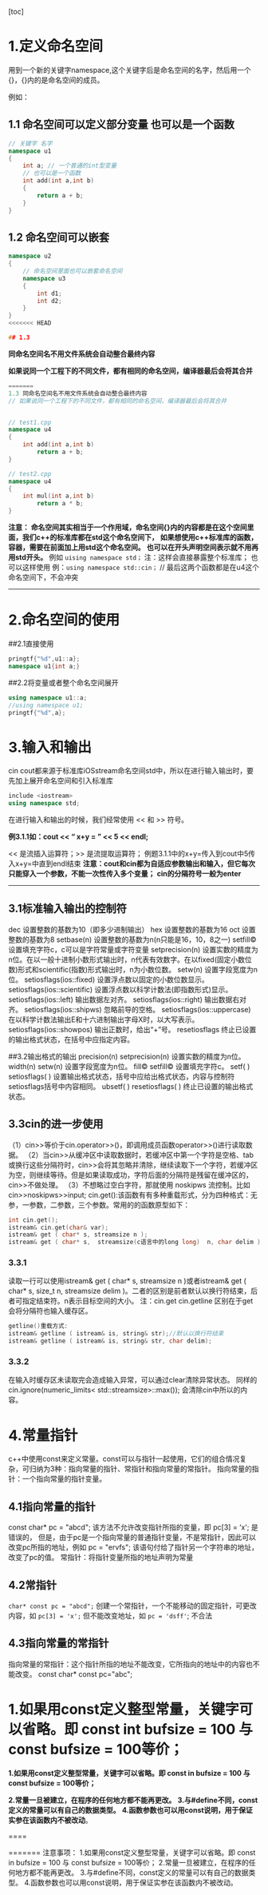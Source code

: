 [toc]



# 1.定义命名空间

用到一个新的关键字namespace,这个关键字后是命名空间的名字，然后用一个{}，{}内的是命名空间的成员。

例如：
## 1.1 命名空间可以定义部分变量 也可以是一个函数

```c++
// 关键字 名字
namespace u1
{
    int a; // 一个普通的int型变量
    // 也可以是一个函数
    int add(int a,int b)
    {
        return a + b;
    }
}
```





## 1.2 命名空间可以嵌套

```c++
namespace u2
{
    // 命名空间里面也可以嵌套命名空间
    namespace u3
    {
        int d1;
        int d2;
    }
}
<<<<<<< HEAD

## 1.3
```



**同命名空间名不用文件系统会自动整合最终内容**

 **如果说同一个工程下的不同文件，都有相同的命名空间，编译器最后会将其合并**

```c++
=======
1.3 同命名空间名不用文件系统会自动整合最终内容
// 如果说同一个工程下的不同文件，都有相同的命名空间，编译器最后会将其合并


// test1.cpp
namespace u4
{
    int add(int a,int b)
        return a + b; 
}

// test2.cpp
namespace u4
{
    int mul(int a,int b)
        return a * b;
}
```



**注意： 命名空间其实相当于一个作用域，命名空间{}内的内容都是在这个空间里面，我们c++的标准库都在std这个命名空间下，**
**如果想使用c++标准库的函数，容器，需要在前面加上用std这个命名空间。**
**也可以在开头声明空间表示就不用再用std开头。**
例如 `uising namespace std；`
注：这样会直接暴露整个标准库；
也可以这样使用
例：`using namespace std::cin；`
// 最后这两个函数都是在u4这个命名空间下，不会冲突

------




# 2.命名空间的使用

##2.1直接使用

```c++
pringtf{"%d",u1::a};
namespace u1{int a;}
```



##2.2将变量或者整个命名空间展开

```c++
using namespace u1::a;
//using namespace u1;
pringtf{"%d",a};
```



# 3.输入和输出

cin cout都来源于标准库iOSstream命名空间std中，所以在进行输入输出时，要先加上展开命名空间和引入标准库

```c++
include <iostream>
using namespace std;
```



在进行输入和输出的时候，我们经常使用 << 和 >> 符号。

**例3.1.1如：cout << “ x+y = ” << 5 << endl;**

<< 是流插入运算符；>> 是流提取运算符；
例题3.1.1中的x+y=传入到cout中5传入x+y=中直到endl结束
**注意：cout和cin都为自适应参数输出和输入，但它每次只能穿入一个参数，不能一次性传入多个变量；**
**cin的分隔符号一般为enter**

------



## 3.1标准输入输出的控制符

dec 设置整数的基数为10（即多少进制输出）
hex 设置整数的基数为16
oct 设置整数的基数为8
setbase(n) 设置整数的基数为n(n只能是16，10，8之一)
setfill© 设置填充字符c，c可以是字符常量或字符变量
setprecision(n) 设置实数的精度为n位。在以一般十进制小数形式输出时，n代表有效数字。在以fixed(固定小数位数)形式和scientific(指数)形式输出时，n为小数位数。
setw(n) 设置字段宽度为n位。
setiosflags(ios::fixed) 设置浮点数以固定的小数位数显示。
setiosflags(ios::scientific) 设置浮点数以科学计数法(即指数形式)显示。
setiosflags(ios::left) 输出数据左对齐。
setiosflags(ios::right) 输出数据右对齐。
setiosflags(ios::shipws) 忽略前导的空格。
setiosflags(ios::uppercase) 在以科学计数法输出E和十六进制输出字母X时，以大写表示。
setiosflags(ios::showpos) 输出正数时，给出“+”号。
resetiosflags 终止已设置的输出格式状态，在括号中应指定内容。

##3.2输出格式的输出
precision(n) setprecision(n) 设置实数的精度为n位。
width(n) setw(n) 设置字段宽度为n位。
fill© setfill© 设置填充字符c。
setf( ) setiosflags( ) 设置输出格式状态，括号中应给出格式状态，内容与控制符setiosflags括号中内容相同。
ubsetf( ) resetiosflags( ) 终止已设置的输出格式状态。

## 3.3cin的进一步使用

（1）cin>>等价于cin.operator>>()，即调用成员函数operator>>()进行读取数据。
（2）当cin>>从缓冲区中读取数据时，若缓冲区中第一个字符是空格、tab或换行这些分隔符时，cin>>会将其忽略并清除，继续读取下一个字符，若缓冲区为空，则继续等待。但是如果读取成功，字符后面的分隔符是残留在缓冲区的，cin>>不做处理。
（3）不想略过空白字符，那就使用 noskipws 流控制。比如cin>>noskipws>>input;
cin.get():该函数有有多种重载形式，分为四种格式：无参，一参数，二参数，三个参数。常用的的函数原型如下：

``` c++
int cin.get();
istream& cin.get(char& var);
istream& get ( char* s, streamsize n );
istream& get ( char* s,  streamsize(c语言中的long long)  n, char delim );
```



### 3.3.1

读取一行可以使用istream& get ( char* s, streamsize n )或者istream& get ( char* s, size_t n, streamsize delim )。二者的区别是前者默认以换行符结束，后者可指定结束符。n表示目标空间的大小。
注：cin.get cin.getline 区别在于get会将分隔符也输入缓存区。

``` c++
getline()重载方式:
istream& getline ( istream& is, string& str);//默认以换行符结束
istream& getline ( istream& is, string& str, char delim);
```



### 3.3.2

在输入时缓存区未读取完会造成输入异常，可以通过clear清除异常状态。
同样的cin.ignore(numeric_limits< std::streamsize>::max()); 会清除cin中所以的内容。

# 4.常量指针

c++中使用const来定义常量。const可以与指针一起使用，它们的组合情况复杂，可归纳为3种：指向常量的指针、常指针和指向常量的常指针。
指向常量的指针：一个指向常量的指针变量。

## 4.1指向常量的指针

const char* pc = "abcd";
该方法不允许改变指针所指的变量，即
    pc[3] = ‘x';   是错误的，
但是，由于pc是一个指向常量的普通指针变量，不是常指针，因此可以改变pc所指的地址，例如
    pc = "ervfs";
该语句付给了指针另一个字符串的地址，改变了pc的值。
常指针：将指针变量所指的地址声明为常量

## 4.2常指针

`char* const pc = "abcd";`
创建一个常指针，一个不能移动的固定指针，可更改内容，如
    `pc[3] = 'x';`
但不能改变地址，如
    `pc = 'dsff'`;  不合法

## 4.3指向常量的常指针

指向常量的常指针：这个指针所指的地址不能改变，它所指向的地址中的内容也不能改变。
const char* const pc="abc";

**1.如果用const定义整型常量，关键字可以省略。即 const int bufsize = 100 与 const bufsize = 100等价；**
=======
**1.如果用const定义整型常量，关键字可以省略。即 const in bufsize = 100 与 const bufsize = 100等价；**


**2.常量一旦被建立，在程序的任何地方都不能再更改。**
**3.与#define不同，const定义的常量可以有自己的数据类型。**
**4.函数参数也可以用const说明，用于保证实参在该函数内不被改动**。

====

=======
注意事项：
1.如果用const定义整型常量，关键字可以省略。即 const in bufsize = 100 与 const bufsize = 100等价；
2.常量一旦被建立，在程序的任何地方都不能再更改。
3.与#define不同，const定义的常量可以有自己的数据类型。
4.函数参数也可以用const说明，用于保证实参在该函数内不被改动。

